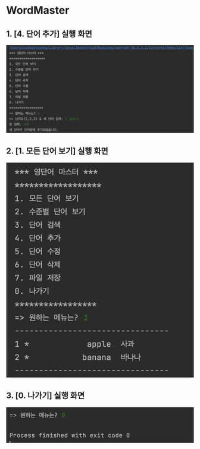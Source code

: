 # WordMaster

## 1. [4. 단어 추가] 실행 화면

<img src='https://github.com/iamminkyeong/WordMaster/blob/master/screenshots/%E1%84%89%E1%85%B3%E1%84%8F%E1%85%B3%E1%84%85%E1%85%B5%E1%86%AB%E1%84%89%E1%85%A3%E1%86%BA%202022-09-04%20%E1%84%8B%E1%85%A9%E1%84%8C%E1%85%A5%E1%86%AB%203.07.42.png'>

## 2. [1. 모든 단어 보기] 실행 화면

<img src='https://github.com/iamminkyeong/WordMaster/blob/master/screenshots/%E1%84%89%E1%85%B3%E1%84%8F%E1%85%B3%E1%84%85%E1%85%B5%E1%86%AB%E1%84%89%E1%85%A3%E1%86%BA%202022-09-04%20%E1%84%8B%E1%85%A9%E1%84%8C%E1%85%A5%E1%86%AB%203.08.37.png'>

## 3. [0. 나가기] 실행 화면


<img src='https://github.com/iamminkyeong/WordMaster/blob/master/screenshots/%E1%84%89%E1%85%B3%E1%84%8F%E1%85%B3%E1%84%85%E1%85%B5%E1%86%AB%E1%84%89%E1%85%A3%E1%86%BA%202022-09-04%20%E1%84%8B%E1%85%A9%E1%84%8C%E1%85%A5%E1%86%AB%203.08.57.png'>
